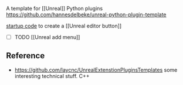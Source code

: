 A template for [[Unreal]] Python plugins
https://github.com/hannesdelbeke/unreal-python-plugin-template

[startup code](https://github.com/hannesdelbeke/unreal-python-plugin-template/blob/main/MyPlugin/Content/Python/init_unreal.py) to create a [[Unreal editor button]]
- [ ] TODO [[Unreal add menu]]
## Reference
- https://github.com/laycnc/UnrealExtenstionPluginsTemplates some interesting technical stuff. C++